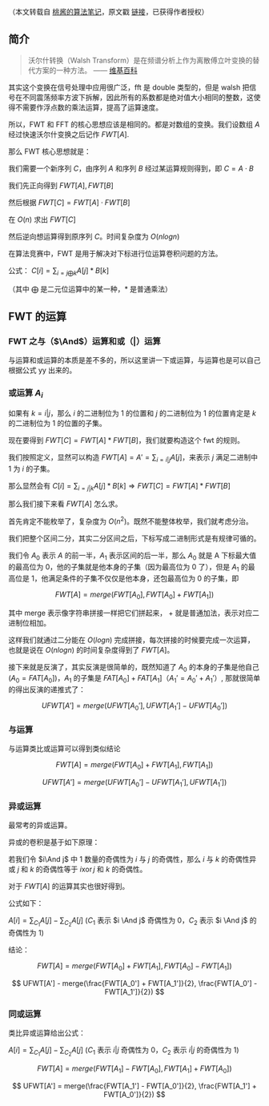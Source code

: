 （本文转载自 [桃酱的算法笔记](https://zhuanlan.zhihu.com/c_1005817911142838272)，原文戳 [链接](https://zhuanlan.zhihu.com/p/41867199)，已获得作者授权）

## 简介

> 沃尔什转换（Walsh Transform）是在频谱分析上作为离散傅立叶变换的替代方案的一种方法。 —— [维基百科](https://zh.wikipedia.org/zh-cn/%E6%B2%83%E7%88%BE%E4%BB%80%E8%BD%89%E6%8F%9B)

其实这个变换在信号处理中应用很广泛，fft 是 double 类型的，但是 walsh 把信号在不同震荡频率方波下拆解，因此所有的系数都是绝对值大小相同的整数，这使得不需要作浮点数的乘法运算，提高了运算速度。

所以，FWT 和 FFT 的核心思想应该是相同的。都是对数组的变换。我们设数组 $A$ 经过快速沃尔什变换之后记作 $FWT[A]$.

那么 FWT 核心思想就是：

我们需要一个新序列 $C$，由序列 $A$ 和序列 $B$ 经过某运算规则得到，即 $C = A \cdot B$

我们先正向得到 $FWT[A], FWT[B]$

然后根据 $FWT[C]=FWT[A] \cdot FWT[B]$

在 $O(n)$ 求出 $FWT[C]$

然后逆向想运算得到原序列 $C$。时间复杂度为 $O(nlogn)$

在算法竞赛中，FWT 是用于解决对下标进行位运算卷积问题的方法。

公式： $C[i] = \sum_{i=j \bigoplus k}A[j] * B[k]$

（其中 $\bigoplus$ 是二元位运算中的某一种，$*$ 是普通乘法）

## FWT 的运算

### FWT 之与（$\And$）运算和或（$|$）运算

与运算和或运算的本质是差不多的，所以这里讲一下或运算，与运算也是可以自己根据公式 yy 出来的。

### 或运算 $A_i$

如果有 $k=i|j$，那么 $i$ 的二进制位为 $1$ 的位置和 $j$ 的二进制位为 $1$ 的位置肯定是 $k$ 的二进制位为 $1$ 的位置的子集。

现在要得到 $FWT[C] = FWT[A] * FWT[B]$，我们就要构造这个 fwt 的规则。

我们按照定义，显然可以构造 $FWT[A] = A' = \sum_{i=i|j}A[j]$，来表示 $j$ 满足二进制中 $1$ 为 $i$ 的子集。

那么显然会有 $C[i] = \sum_{i=j|k}A[j]*B[k] \Rightarrow FWT[C] = FWT[A] * FWT[B]$

那么我们接下来看 $FWT[A]$ 怎么求。

首先肯定不能枚举了，复杂度为 $O(n^2)$。既然不能整体枚举，我们就考虑分治。

我们把整个区间二分，其实二分区间之后，下标写成二进制形式是有规律可循的。

我们令 $A_0$ 表示 $A$ 的前一半，$A_1$ 表示区间的后一半，那么 $A_0$ 就是 A 下标最大值的最高位为 $0$，他的子集就是他本身的子集（因为最高位为 $0$ 了），但是 $A_1$ 的最高位是 $1$，他满足条件的子集不仅仅是他本身，还包最高位为 $0$ 的子集，即

$$
FWT[A] = merge(FWT[A_0], FWT[A_0] + FWT[A_1])
$$

其中 merge 表示像字符串拼接一样把它们拼起来， $+$ 就是普通加法，表示对应二进制位相加。

这样我们就通过二分能在 $O(logn)$ 完成拼接，每次拼接的时候要完成一次运算，也就是说在 $O(nlogn)$ 的时间复杂度得到了 $FWT[A]$。

接下来就是反演了，其实反演是很简单的，既然知道了 $A_0$ 的本身的子集是他自己 ($A_0 = FAT[A_0]$)，$A_1$ 的子集是 $FAT[A_0] + FAT[A_1]（A_1'= A_0' + A_1'$）, 那就很简单的得出反演的递推式了：

$$
UFWT[A'] = merge(UFWT[A_0'], UFWT[A_1'] - UFWT[A_0'])
$$

### 与运算

与运算类比或运算可以得到类似结论

$$
FWT[A] = merge(FWT[A_0] + FWT[A_1], FWT[A_1])
$$

$$
UFWT[A'] = merge(UFWT[A_0'] - UFWT[A_1'], UFWT[A_1'])
$$

### 异或运算

最常考的异或运算。

异或的卷积是基于如下原理：

若我们令 $i\And j$ 中 $1$ 数量的奇偶性为 $i$ 与 $j$ 的奇偶性，那么 $i$ 与 $k$ 的奇偶性异或 $j$ 和 $k$ 的奇偶性等于 $i \operatorname{xor} j$ 和 $k$ 的奇偶性。

对于 $FWT[A]$ 的运算其实也很好得到。

公式如下：

$A[i] = \sum_{C_1}A[j] - \sum_{C_2}A[j]$ ($C_1$ 表示 $i \And j$ 奇偶性为 $0$，$C_2$ 表示 $i \And j$ 的奇偶性为 $1$)

结论：

$$
FWT[A] = merge(FWT[A_0] + FWT[A_1], FWT[A_0] - FWT[A_1])
$$

$$
UFWT[A'] - merge(\frac{FWT[A_0'] + FWT[A_1']}{2}, \frac{FWT[A_0'] - FWT[A_1']}{2})
$$

### 同或运算

类比异或运算给出公式：

$A[i] = \sum_{C_1}A[j] - \sum_{C_2}A[j]$ ($C_1$ 表示 $i|j$ 奇偶性为 $0$，$C_2$ 表示 $i|j$ 的奇偶性为 $1$)

$$
FWT[A] = merge(FWT[A_1] - FWT[A_0], FWT[A_1] + FWT[A_0])
$$

$$
UFWT[A'] = merge(\frac{FWT[A_1'] - FWT[A_0']}{2}, \frac{FWT[A_1'] + FWT[A_0']}{2})
$$
